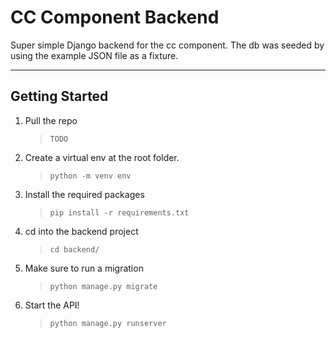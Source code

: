 # CC Component Backend

Super simple Django backend for the cc component. The db was seeded by using the example JSON file as a fixture.

---

## Getting Started

1. Pull the repo
   > `TODO`
2. Create a virtual env at the root folder.
   > `python -m venv env`
3. Install the required packages
   > `pip install -r requirements.txt`
4. cd into the backend project
   > `cd backend/`
5. Make sure to run a migration
   > `python manage.py migrate`
6. Start the API!
   > `python manage.py runserver`
